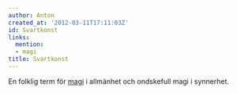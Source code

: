 ```yaml
---
author: Anton
created_at: '2012-03-11T17:11:03Z'
id: Svartkonst
links:
  mention:
  - magi
title: Svartkonst
---
```


En folklig term för [magi] i allmänhet och ondskefull magi i synnerhet.

  [magi]: magi
